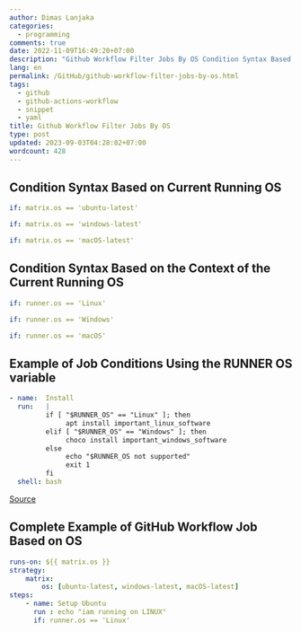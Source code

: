 ```yaml
---
author: Dimas Lanjaka
categories:
  - programming
comments: true
date: 2022-11-09T16:49:20+07:00
description: "Github Workflow Filter Jobs By OS Condition Syntax Based on Current Running OS if: matrix.os == ubuntu-latestif: matrix.os == windows-latestif: matrix.os == mac"
lang: en
permalink: /GitHub/github-workflow-filter-jobs-by-os.html
tags:
  - github
  - github-actions-workflow
  - snippet
  - yaml
title: Github Workflow Filter Jobs By OS
type: post
updated: 2023-09-03T04:28:02+07:00
wordcount: 428
---
```


## Condition Syntax Based on Current Running OS
```yaml
if: matrix.os == 'ubuntu-latest'

if: matrix.os == 'windows-latest'

if: matrix.os == 'macOS-latest'
```

## Condition Syntax Based on the Context of the Current Running OS
```yaml
if: runner.os == 'Linux'

if: runner.os == 'Windows'

if: runner.os == 'macOS'
```

## Example of Job Conditions Using the RUNNER OS variable
```yaml
- name:  Install
  run:   |
         if [ "$RUNNER_OS" == "Linux" ]; then
              apt install important_linux_software
         elif [ "$RUNNER_OS" == "Windows" ]; then
              choco install important_windows_software
         else
              echo "$RUNNER_OS not supported"
              exit 1
         fi
  shell: bash
```

[Source](https://stackoverflow.com/a/57948488)

## Complete Example of GitHub Workflow Job Based on OS
```yaml
runs-on: ${{ matrix.os }}
strategy:
    matrix:
        os: [ubuntu-latest, windows-latest, macOS-latest]
steps:
    - name: Setup Ubuntu
      run : echo "iam running on LINUX"
      if: runner.os == 'Linux'
```
